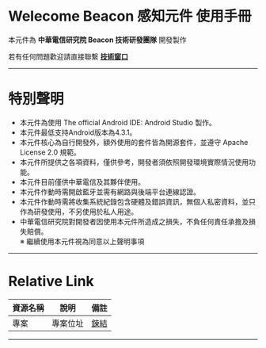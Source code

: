 


Welecome Beacon 感知元件 使用手冊
======
本元件為 **中華電信研究院 Beacon 技術研發團隊** 開發製作  

若有任何問題歡迎請直接聯繫 **[技術窗口](mailto:michaelangelo@cht.com.tw)**
***


特別聲明
======
- 本元件為使用 The official Android IDE: Android Studio 製作。
- 本元件最低支持Android版本為4.3.1。
- 本元件核心為自行開發外，額外使用的套件皆為開源套件，並遵守 Apache License 2.0 規範。
- 本元件所提供之各項資料，僅供參考，開發者須依照開發環境實際情況使用功能。
- 本元件目前僅供中華電信及其夥伴使用。
- 本元件作動時需開啟藍牙並需有網路與後端平台連線認證。
- 本元件作動時需將收集系統紀錄包含硬體及錯誤資訊，無個人私密資料，並只作為研發使用，不另使用於私人用途。
- 中華電信研究院對開發者因使用本元件所造成之損失，不負任何責任承擔及損失賠償。  
  ※ 繼續使用本元件視為同意以上聲明事項  
***


Relative Link
======

| 資源名稱 | 說明   | 備註                               |
| ---- | ---- | -------------------------------- |
| 專案   | 專案位址 | [鍊結](http://bit.ly/BeaconDemoAS) |

***